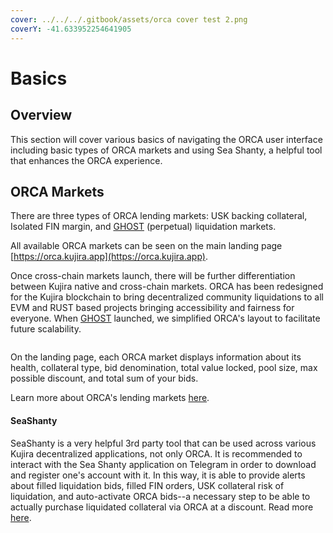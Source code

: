```yaml
---
cover: ../../../.gitbook/assets/orca cover test 2.png
coverY: -41.633952254641905
---
```


# Basics

## Overview

This section will cover various basics of navigating the ORCA user interface including basic types of ORCA markets and using Sea Shanty, a helpful tool that enhances the ORCA experience.

## ORCA Markets

There are three types of ORCA lending markets: USK backing collateral, Isolated FIN margin, and [GHOST](../../ghost-money-market/) (perpetual) liquidation markets.

All available ORCA markets can be seen on the main landing page [https://orca.kujira.app](https://orca.kujira.app).

Once cross-chain markets launch, there will be further differentiation between Kujira native and cross-chain markets. ORCA has been redesigned for the Kujira blockchain to bring decentralized community liquidations to all EVM and RUST based projects bringing accessibility and fairness for everyone. When [GHOST](../../ghost-money-market/) launched, we simplified ORCA's layout to facilitate future scalability.

<figure><img src="../../../.gitbook/assets/ORCAscreenie2.png" alt=""><figcaption></figcaption></figure>

On the landing page, each ORCA market displays information about its health, collateral type, bid denomination, total value locked, pool size, max possible discount, and total sum of your bids.

Learn more about ORCA's lending markets [here](lending-markets/).

#### SeaShanty

SeaShanty is a very helpful 3rd party tool that can be used across various Kujira decentralized applications, not only ORCA. It is recommended to interact with the Sea Shanty application on Telegram in order to download and register one's account with it. In this way, it is able to provide alerts about filled liquidation bids, filled FIN orders, USK collateral risk of liquidation, and auto-activate ORCA bids--a necessary step to be able to actually purchase liquidated collateral via ORCA at a discount. Read more [here](../../../governance/capybara-labs.md).

